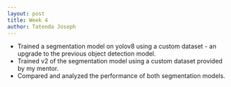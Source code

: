 ```yaml
---
layout: post
title: Week 4
author: Tatenda Joseph
---
```


- Trained a segmentation model on yolov8 using a custom dataset - an upgrade to the previous object detection model.
- Trained v2 of the segmentation model using a custom dataset provided by my mentor.
- Compared and analyzed the performance of both segmentation models.
